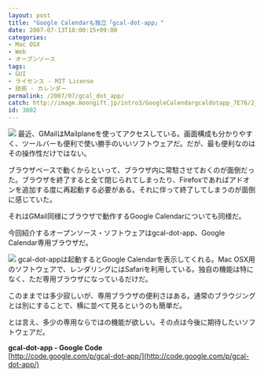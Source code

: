 ```yaml
---
layout: post
title: "Google Calendarも独立「gcal-dot-app」"
date: 2007-07-13T18:00:15+09:00
categories:
- Mac OSX
- Web
- オープンソース
tags: 
- GUI
- ライセンス - MIT License
- 技術 - カレンダー
permalink: /2007/07/gcal_dot_app/
catch: http://image.moongift.jp/intro3/GoogleCalendargcaldotapp_7E76/2_thumb.png
id: 3802
---
```

[![](http://image.moongift.jp/intro3/GoogleCalendargcaldotapp_7E76/1_thumb2.png)](http://image.moongift.jp/intro3/GoogleCalendargcaldotapp_7E76/14.png) 最近、GMailはMailplaneを使ってアクセスしている。画面構成も分かりやすく、ツールバーも便利で使い勝手のいいソフトウェアだ。だが、最も便利なのはその操作性だけではない。   
  
ブラウザベースで動くからといって、ブラウザ内に常駐させておくのが面倒だった。ブラウザを終了すると全て閉じられてしまったり、Firefoxであればアドオンを追加する度に再起動する必要がある。それに伴って終了してしまうのが面倒に感じていた。   
  
それはGMail同様にブラウザで動作するGoogle Calendarについても同様だ。   
  
今回紹介するオープンソース・ソフトウェアはgcal-dot-app、Google Calendar専用ブラウザだ。   
  
<!--more-->  
  
[![](http://image.moongift.jp/intro3/GoogleCalendargcaldotapp_7E76/2_thumb.png)](http://image.moongift.jp/intro3/GoogleCalendargcaldotapp_7E76/22.png) gcal-dot-appは起動するとGoogle Calendarを表示してくれる。Mac OSX用のソフトウェアで、レンダリングにはSafariを利用している。独自の機能は特になく、ただ専用ブラウザになっているだけだ。   
  
このままでは多少寂しいが、専用ブラウザの便利さはある。通常のブラウジングとは別にすることで、横に並べて見るというのも簡単だ。   
  
とは言え、多少の専用ならではの機能が欲しい。その点は今後に期待したいソフトウェアだ。   
  
**gcal-dot-app - Google Code**  
[http://code.google.com/p/gcal-dot-app/](http://code.google.com/p/gcal-dot-app/)